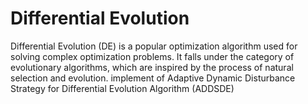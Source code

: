 # Differential Evolution
Differential Evolution (DE) is a popular optimization algorithm used for solving complex optimization problems. It falls under the category of evolutionary algorithms, which are inspired by the process of natural selection and evolution. 
implement of Adaptive Dynamic Disturbance Strategy for Differential Evolution Algorithm (ADDSDE)
